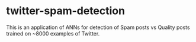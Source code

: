 # twitter-spam-detection
This is an application of ANNs for detection of Spam posts vs Quality posts trained on ~8000 examples of Twitter. 
